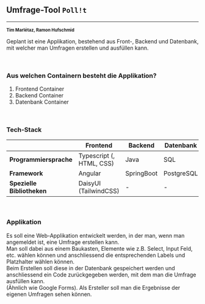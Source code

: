 ## Umfrage-Tool `Poll!t`

---
<p style="font-size: 0.7rem; font-weight: 750">Tim Marlétaz, Ramon Hufschmid</p>

Geplant ist eine Applikation, bestehend aus Front-, Backend und Datenbank, mit welcher man Umfragen erstellen und ausfüllen kann.

<br>

### Aus welchen Containern besteht die Applikation?
   
1. Frontend Container
2. Backend Container
3. Datenbank Container

<br>

### Tech-Stack

|                            | Frontend                 | Backend    | Datenbank  |
|----------------------------|--------------------------|------------|------------|
| **Programmiersprache**     | Typescript (, HTML, CSS) | Java       | SQL        |
| **Framework**              | Angular                  | SpringBoot | PostgreSQL |
| **Spezielle Bibliotheken** | DaisyUI (TailwindCSS)    | -          | -          |


<br>

### Applikation

Es soll eine Web-Applikation entwickelt werden, in der man, wenn man angemeldet ist, eine Umfrage erstellen kann.  
Man soll dabei aus einem Baukasten, Elemente wie z.B. Select, Input Feld, etc. wählen können und anschliessend die entsprechenden Labels und Platzhalter wählen können.  
Beim Erstellen soll diese in der Datenbank gespeichert werden und anschliessend ein Code zurückgegeben werden, mit dem man die Umfrage ausfüllen kann.  
(Ähnlich wie Google Forms).
Als Ersteller soll man die Ergebnisse der eigenen Umfragen sehen können.


